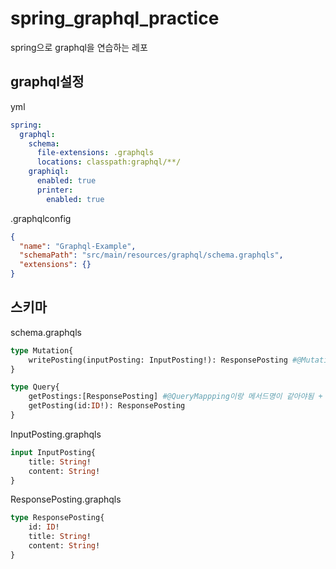 # spring_graphql_practice
spring으로 graphql을 연습하는 레포

## graphql설정
yml
```yml
spring:
  graphql:
    schema:
      file-extensions: .graphqls
      locations: classpath:graphql/**/
    graphiql:
      enabled: true
      printer:
        enabled: true
```
.graphqlconfig
```json
{
  "name": "Graphql-Example",
  "schemaPath": "src/main/resources/graphql/schema.graphqls",
  "extensions": {}
}
```
## 스키마
schema.graphqls
```graphql
type Mutation{
    writePosting(inputPosting: InputPosting!): ResponsePosting #@MutationMappping이랑 메서드명이 같아야됨 + 메게변수 이름도 같아야됨 + 타입은 이름 달라도됨
}

type Query{
    getPostings:[ResponsePosting] #@QueryMappping이랑 메서드명이 같아야됨 + 메게변수 이름도 같아야됨 + 타입은 이름 달라도됨
    getPosting(id:ID!): ResponsePosting
}
```
InputPosting.graphqls
```graphql
input InputPosting{
    title: String!
    content: String!
}
```
ResponsePosting.graphqls
```graphql
type ResponsePosting{
    id: ID!
    title: String!
    content: String!
}
```
